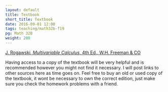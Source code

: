 ```yaml
---
layout: default
title: Textbook
short_title: Textbook
date: 2016-09-01 12:00
tags: teaching/math32b-f19
pg: Math 32B
weight: 200
---
```



[J. Rogawski, _Multivariable Calculus_, 4th Ed., W.H. Freeman & CO][book]

Having access to a copy of the textbook will be very helpful and is recommended however you might not find it necessary. I will post links to other sources here as time goes on. Feel free to buy an old or used copy of the textbook, it wont be necessary to own the correct edition, just make sure you check the homework problems with a friend.


[book]: https://www.google.com.au/search?client=safari&q=rogawski+calculus+multivariable&sourceid=sfari&ie=UTF-8&oe=UTF-8


